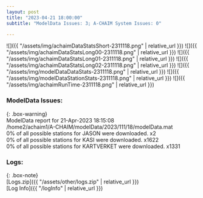 ```yaml
---
layout: post
title: "2023-04-21 18:00:00"
subtitle: "ModelData Issues: 3; A-CHAIM System Issues: 0"

---
```


![]({{ "/assets/img/achaimDataStatsShort-2311118.png" | relative_url }})
![]({{ "/assets/img/achaimDataStatsLong00-2311118.png" | relative_url }})
![]({{ "/assets/img/achaimDataStatsLong01-2311118.png" | relative_url }})
![]({{ "/assets/img/achaimDataStatsLong02-2311118.png" | relative_url }})
![]({{ "/assets/img/modelDataDataStats-2311118.png" | relative_url }})
![]({{ "/assets/img/modelDataStationStats-2311118.png" | relative_url }})
![]({{ "/assets/img/achaimRunTime-2311118.png" | relative_url }})


### ModelData Issues:  
  
{: .box-warning}  
 ModelData report for 21-Apr-2023 18:15:08   
 /home2/achaim1/A-CHAIM/modelData/2023/111/18/modelData.mat   
 0% of all possible stations for JASON were downloaded. x2   
 0% of all possible stations for KASI were downloaded. x1622   
 0% of all possible stations for KARTVERKET were downloaded. x1331   
  


### Logs:  
  
{: .box-note}  
[Logs.zip]({{ "/assets/other/logs.zip" | relative_url }})  
[Log Info]({{ "/logInfo" | relative_url }})  
